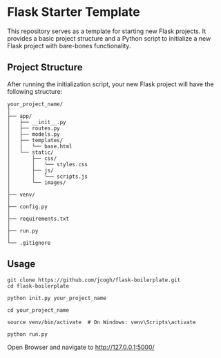 # Flask Starter Template

This repository serves as a template for starting new Flask projects. It provides a basic project structure and a Python script to initialize a new Flask project with bare-bones functionality.

## Project Structure

After running the initialization script, your new Flask project will have the following structure:

```plaintext
your_project_name/
│
├── app/
│   ├── __init__.py
│   ├── routes.py
│   ├── models.py
│   ├── templates/
│   │   └── base.html
│   └── static/
│       ├── css/
│       │   └── styles.css
│       ├── js/
│       │   └── scripts.js
│       └── images/
│
├── venv/
│
├── config.py
│
├── requirements.txt
│
├── run.py
│
└── .gitignore
```

## Usage
```
git clone https://github.com/jcogh/flask-boilerplate.git
cd flask-boilerplate

python init.py your_project_name

cd your_project_name

source venv/bin/activate  # On Windows: venv\Scripts\activate

python run.py
```

Open Browser and navigate to http://127.0.0.1:5000/

